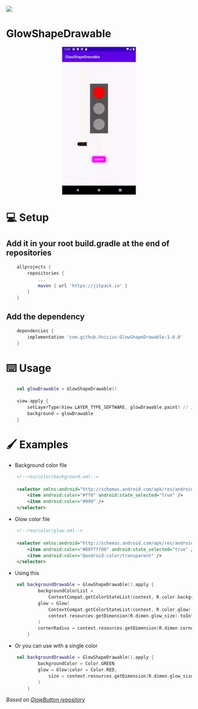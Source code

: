 [![](https://jitpack.io/v/Vnicius/GlowShapeDrawable.svg)](https://jitpack.io/#Vnicius/GlowShapeDrawable)

# GlowShapeDrawable

<div align="center">
    <img src="glowexample.gif" width="200"/>
</div>

# 💻 Setup

## Add it in your root build.gradle at the end of repositories

```gradle
    allprojects {
	    repositories {
		    ...
		    maven { url 'https://jitpack.io' }
	    }
    }
```

## Add the dependency

```gradle
    dependencies {
	    implementation 'com.github.Vnicius:GlowShapeDrawable:1.0.0'
    }
```

# ⌨️ Usage

```kotlin
    val glowDrawable = GlowShapeDrawable()

    view.apply {
        setLayerType(View.LAYER_TYPE_SOFTWARE, glowDrawable.paint) // important
        background = glowDrawable
    }
```

# 🖌 Examples

- Background color file

```xml
    <!--res/color/background.xml-->

    <selector xmlns:android="http://schemas.android.com/apk/res/android">
        <item android:color="#ff0" android:state_selected="true" />
        <item android:color="#999" />
    </selector>
```

- Glow color file

```xml
    <!--res/color/glow.xml-->

    <selector xmlns:android="http://schemas.android.com/apk/res/android">
        <item android:color="#80ffff00" android:state_selected="true" />
        <item android:color="@android:color/transparent" />
    </selector>
```

- Using this

```kotlin
    val backgroundDrawable = GlowShapeDrawable().apply {
            backgroundColorList =
                ContextCompat.getColorStateList(context, R.color.background)
            glow = Glow(
                ContextCompat.getColorStateList(context, R.color.glow),
                context.resources.getDimension(R.dimen.glow_size).toInt()
            )
            cornerRadius = context.resources.getDimension(R.dimen.corner_radius) // optional
        }
```

- Or you can use with a single color

```kotlin
    val backgroundDrawable = GlowShapeDrawable().apply {
            backgroundColor = Color.GREEN
            glow = Glow(color = Color.RED,
                size = context.resources.getDimension(R.dimen.glow_size).toInt()
            )
        }
```

_Based on [GlowButton repository](https://github.com/SanojPunchihewa/GlowButton)_

